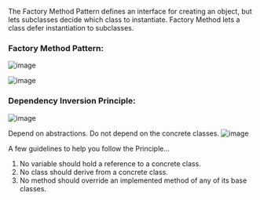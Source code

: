 The Factory Method Pattern defines an interface for creating an object, but lets subclasses decide which class to instantiate. Factory Method lets a class defer instantiation to subclasses.

### Factory Method Pattern:
![image](https://github.com/user-attachments/assets/a15b2671-ced1-44c3-be5b-49be05914866)

![image](https://github.com/user-attachments/assets/39c157d8-1a9b-4792-8452-81311038e9d3)

### Dependency Inversion Principle:
![image](https://github.com/user-attachments/assets/f310210e-8e5a-415d-8c8b-cd1806fec430)

Depend on abstractions. Do not depend on the concrete classes.
![image](https://github.com/user-attachments/assets/a0ba7618-a0f4-4013-8ddf-0dc89988b7fa)

A few guidelines to help you follow the Principle...
1. No variable should hold a reference to a concrete class.
2. No class should derive from a concrete class.
3. No method should override an implemented method of any of its base classes.

